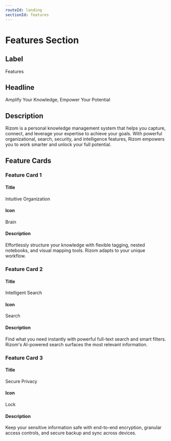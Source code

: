 ```yaml
---
routeId: landing
sectionId: features
---
```


# Features Section

## Label

Features

## Headline

Amplify Your Knowledge, Empower Your Potential

## Description

Rizom is a personal knowledge management system that helps you capture, connect, and leverage your expertise to achieve your goals. With powerful organizational, search, security, and intelligence features, Rizom empowers you to work smarter and unlock your full potential.

## Feature Cards

### Feature Card 1

#### Title

Intuitive Organization

#### Icon

Brain

#### Description

Effortlessly structure your knowledge with flexible tagging, nested notebooks, and visual mapping tools. Rizom adapts to your unique workflow.

### Feature Card 2

#### Title

Intelligent Search

#### Icon

Search

#### Description

Find what you need instantly with powerful full-text search and smart filters. Rizom's AI-powered search surfaces the most relevant information.

### Feature Card 3

#### Title

Secure Privacy

#### Icon

Lock

#### Description

Keep your sensitive information safe with end-to-end encryption, granular access controls, and secure backup and sync across devices.
